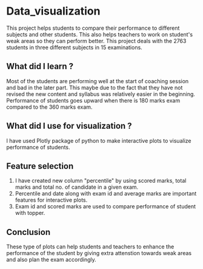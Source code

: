 # Data_visualization

This project helps students to compare their performance to different subjects and other students. 
This also helps teachers to work on student's weak areas so they can perform better.
This project deals with the 2763 students in three different subjects in 15 examinations.


## What did I learn ?
Most of the students are performing well at the start of coaching session and bad in the later part.
This maybe due to the fact that they have not revised the new content and syllabus was relatively 
easier in the beginning. Performance of students goes upward when there is 180 marks exam compared to
the 360 marks exam. 

## What did I use for visualization ?
I have used Plotly package of python to make interactive plots to visualize performance of students.

## Feature selection
1. I have created new column "percentile" by using scored marks, total marks and total no. of candidate
   in a given exam.
2. Percentile and date along with exam id and average marks are important features for interactive plots.
3. Exam id and scored marks are used to compare performance of student with topper.

## Conclusion
These type of plots can help students and teachers to enhance the performance of the student by giving extra
attenstion towards weak areas and also plan the exam accordingly. 

